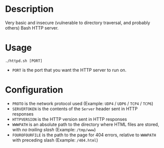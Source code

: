 # Description

Very basic and insecure (vulnerable to directory traversal, and probably others) Bash HTTP server.

# Usage

`./httpd.sh [PORT]`

* `PORT` is the port that you want the HTTP server to run on.

# Configuration

* `PROTO` is the network protocol used (Example: `UDP4` / `UDP6` / `TCP4` / `TCP6`)
* `SERVERTOKEN` is the contents of the `Server` header sent in HTTP responses
* `HTTPVERSION` is the HTTP version sent in HTTP responses
* `WWWPATH` is an absolute path to the directory where HTML files are stored, with *no trailing slash* (Example: `/tmp/www`)
* `FOUROFOURFILE` is the path to the page for 404 errors, relative to `WWWPATH` with preceding slash (Example: `/404.html`)